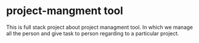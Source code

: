 # project-mangment tool
This is full stack project about project managment tool.
In which we manage all the person and give task to person regarding to a particular project.
